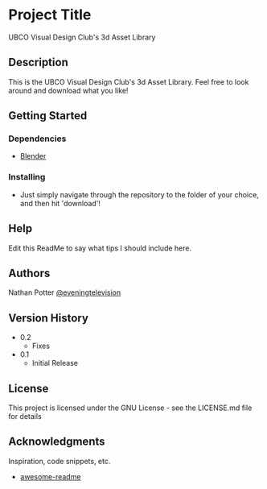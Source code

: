 # Project Title

UBCO Visual Design Club's 3d Asset Library

## Description

This is the UBCO Visual Design Club's 3d Asset Library. Feel free to look around and download what you like!

## Getting Started

### Dependencies

* [Blender](https://www.blender.org/download/)

### Installing

* Just simply navigate through the repository to the folder of your choice, and then hit 'download'!

## Help

Edit this ReadMe to say what tips I should include here.

## Authors

Nathan Potter
[@eveningtelevision](https://instagram.com/eveningtelevision)

## Version History

* 0.2
    * Fixes
* 0.1
    * Initial Release

## License

This project is licensed under the GNU License - see the LICENSE.md file for details

## Acknowledgments

Inspiration, code snippets, etc.
* [awesome-readme](https://github.com/matiassingers/awesome-readme)
